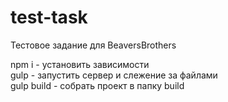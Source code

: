 # test-task
Тестовое задание для BeaversBrothers

npm i - установить зависимости<br>
gulp - запустить сервер и слежение за файлами<br>
gulp build - собрать проект в папку build<br>

